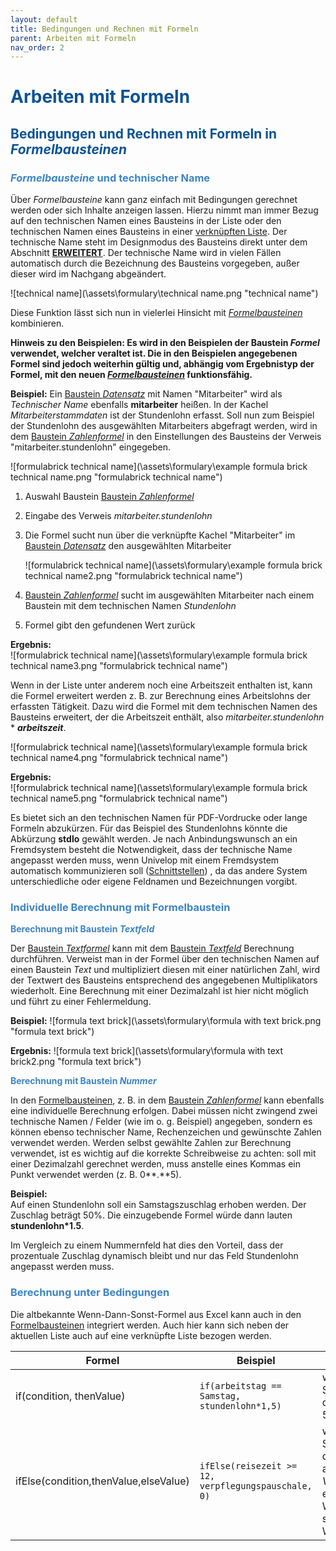 ```yaml
---
layout: default
title: Bedingungen und Rechnen mit Formeln
parent: Arbeiten mit Formeln
nav_order: 2
---
```


# <span style="color:#0b5394">**Arbeiten mit Formeln**</span>
## <span style="color:#0b5394">Bedingungen und Rechnen mit Formeln in *Formelbausteinen*</span>
### <span style="color:#3d85c6">*Formelbausteine* und technischer Name</span>

Über *Formelbausteine* kann ganz einfach mit Bedingungen gerechnet werden oder sich Inhalte anzeigen lassen. 
Hierzu nimmt man immer Bezug auf den technischen Namen eines Bausteins in der Liste oder den technischen
Namen eines Bausteins in einer
[verknüpften Liste](/docs/link-lists.html).
Der technische Name steht im Designmodus des Bausteins direkt unter dem Abschnitt
[**ERWEITERT**](/docs/design-mode-settings.html#eintrag).
Der technische Name wird in vielen Fällen automatisch durch die Bezeichnung des Bausteins vorgegeben, außer dieser
wird im Nachgang abgeändert.

![technical name](\assets\formulary\technical name.png "technical name") 

Diese Funktion lässt sich nun in vielerlei Hinsicht mit
[*Formelbausteinen*](/docs/formulary/formulary.html#formelbausteine-1)
kombinieren.  

**Hinweis zu den Beispielen: Es wird in den Beispielen der Baustein *Formel* verwendet, welcher veraltet ist. Die in den Beispielen angegebenen Formel sind jedoch weiterhin gültig und, abhängig vom Ergebnistyp der Formel, mit den neuen [*Formelbausteinen*](/docs/formulary/formulary.html#formelbausteine-1) funktionsfähig.**

**Beispiel:**
Ein
[Baustein *Datensatz*](/docs/record-spec-settings/grand-child-expanded/record.html)
mit Namen "Mitarbeiter" wird als *Technischer Name* ebenfalls **mitarbeiter** heißen.
In der Kachel *Mitarbeiterstammdaten* ist der Stundenlohn erfasst. Soll nun zum Beispiel der Stundenlohn
des ausgewählten Mitarbeiters abgefragt werden, wird in dem
[Baustein *Zahlenformel*](/docs/record-spec-settings/grand-child-expanded/numberformular.html)
in den Einstellungen des Bausteins der Verweis "mitarbeiter.stundenlohn" eingegeben.

![formulabrick technical name](\assets\formulary\example formula brick technical name.png "formulabrick technical name") 

1. Auswahl Baustein
[Baustein *Zahlenformel*](/docs/record-spec-settings/grand-child-expanded/numberformular.html)
2. Eingabe des Verweis *mitarbeiter.stundenlohn*
3. Die Formel sucht nun über die verknüpfte Kachel "Mitarbeiter" im 
[Baustein *Datensatz*](/docs/record-spec-settings/grand-child-expanded/record.html)
den ausgewählten Mitarbeiter

    ![formulabrick technical name](\assets\formulary\example formula brick technical name2.png "formulabrick technical name")

4. [Baustein *Zahlenformel*](/docs/record-spec-settings/grand-child-expanded/numberformular.html)
sucht im ausgewählten Mitarbeiter nach einem Baustein mit dem technischen Namen *Stundenlohn*
5. Formel gibt den gefundenen Wert zurück  

**Ergebnis:**  
![formulabrick technical name](\assets\formulary\example formula brick technical name3.png "formulabrick technical name")

Wenn in der Liste unter anderem noch eine Arbeitszeit enthalten ist, kann die Formel erweitert werden
z. B. zur Berechnung eines Arbeitslohns der erfassten Tätigkeit. Dazu wird die Formel mit dem technischen
Namen des Bausteins erweitert, der die Arbeitszeit enthält, also *mitarbeiter.stundenlohn* * ***arbeitszeit***.

![formulabrick technical name](\assets\formulary\example formula brick technical name4.png "formulabrick technical name")  

**Ergebnis:**  
![formulabrick technical name](\assets\formulary\example formula brick technical name5.png "formulabrick technical name")

Es bietet sich an den technischen Namen für PDF-Vordrucke oder lange Formeln abzukürzen. Für das Beispiel
des Stundenlohns könnte die Abkürzung **stdlo** gewählt werden. Je nach Anbindungswunsch an ein Fremdsystem
besteht die Notwendigkeit, dass der technische Name angepasst werden muss, wenn Univelop mit einem Fremdsystem
automatisch kommunizieren soll
([Schnittstellen](/docs/interface.html))
, da das andere System unterschiedliche oder eigene Feldnamen und Bezeichnungen vorgibt.

### <span style="color:#3d85c6">Individuelle Berechnung mit Formelbaustein</span>
<span style="color:#3d85c6">**Berechnung mit Baustein *Textfeld***</span>

Der 
[Baustein *Textformel*](/docs/record-spec-settings/grand-child-expanded/textformular.html)
kann mit dem
[Baustein *Textfeld*](/docs/record-spec-settings/grand-childs-form/text.html)
Berechnung durchführen. Verweist man in der Formel über den technischen Namen auf einen Baustein *Text* und
multipliziert diesen mit einer natürlichen Zahl, wird der Textwert des Bausteins entsprechend des angegebenen
Multiplikators wiederholt. Eine Berechnung mit einer Dezimalzahl ist hier nicht möglich und führt zu einer
Fehlermeldung. 

**Beispiel:**
![formula text brick](\assets\formulary\formula with text brick.png "formula text brick")

**Ergebnis:**
![formula text brick](\assets\formulary\formula with text brick2.png "formula text brick")

<span style="color:#3d85c6">**Berechnung mit Baustein *Nummer***</span>

In den [Formelbausteinen](/docs/formulary/formulary.html#formelbausteine), z. B. in dem
[Baustein *Zahlenformel*](/docs/record-spec-settings/grand-child-expanded/numberformular.html)
kann ebenfalls eine individuelle Berechnung erfolgen. Dabei müssen nicht zwingend zwei
technische Namen / Felder (wie im o. g. Beispiel) angegeben, sondern es können ebenso technischer Name,
Rechenzeichen und gewünschte Zahlen verwendet werden. Werden selbst gewählte Zahlen zur Berechnung verwendet,
ist es wichtig auf die korrekte Schreibweise zu achten: soll mit einer Dezimalzahl gerechnet werden, muss
anstelle eines Kommas ein Punkt verwendet werden (z. B. 0**.**5).  

**Beispiel:**  
Auf einen Stundenlohn soll ein Samstagszuschlag erhoben werden. Der Zuschlag beträgt 50%. Die einzugebende Formel
würde dann lauten **stundenlohn*1.5**.  

Im Vergleich zu einem Nummernfeld hat dies den Vorteil, dass der prozentuale Zuschlag dynamisch bleibt und nur das
Feld Stundenlohn angepasst werden muss.

### <span style="color:#3d85c6">Berechnung unter Bedingungen</span>

Die altbekannte Wenn-Dann-Sonst-Formel aus Excel kann auch in den
[Formelbausteinen](/docs/formulary/formulary.html#formelbausteine)
integriert werden.
Auch hier kann sich neben der aktuellen Liste auch auf eine verknüpfte Liste bezogen werden.

| Formel                                | Beispiel                                              | Beschreibung
|------                                 |------                                                 |------
| if(condition, thenValue)              | `if(arbeitstag == Samstag, stundenlohn*1,5)`          | wenn der Arbeitstag ein Samstag ist, erhöhe den Stundenlohn um 50%
| ifElse(condition,thenValue,elseValue) | `ifElse(reisezeit >= 12, verpflegungspauschale, 0)`   | wenn die Reisezeit 12 Stunden oder länger dauert, trage den Wert aus dem Feld *Verpflegungspauschale* ein (hier sollte dann ein Wert hinterlegt sein), sonst verwende den Wert 0.